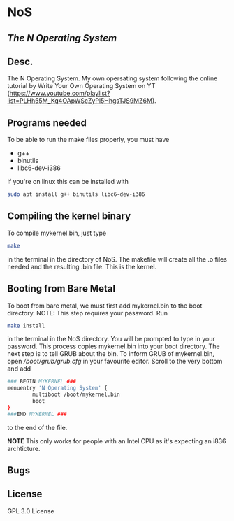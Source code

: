 # NoS
## _The N Operating System_




## Desc.

The N Operating System. My own opersating system following the online tutorial by Write Your Own Operating System on YT (https://www.youtube.com/playlist?list=PLHh55M_Kq4OApWScZyPl5HhgsTJS9MZ6M).

## Programs needed
To be able to run the make files properly, you must have
- g++
- binutils
- libc6-dev-i386

If you're on linux this can be installed with 
``` sh
sudo apt install g++ binutils libc6-dev-i386
```

## Compiling the kernel binary
To compile mykernel.bin, just type
``` sh
make
```
in the terminal in the directory of NoS. The makefile will create all the .o files needed and the resulting .bin file. This is the kernel.

## Booting from Bare Metal
To boot from bare metal, we must first add mykernel.bin to the boot directory. NOTE: This step requires your password. Run 
``` sh
make install
```
in the terminal in the NoS directory. You will be prompted to type in your password. This process copies mykernel.bin into your boot directory. The next step is to tell GRUB about the bin.
To inform GRUB of mykernel.bin, open _/boot/grub/grub.cfg_ in your favourite editor. Scroll to the very bottom and add

``` sh 
### BEGIN MYKERNEL ###
menuentry 'N Operating System' {
        multiboot /boot/mykernel.bin
        boot
}
###END MYKERNEL ###
```

to the end of the file.

**NOTE** This only works for people with an Intel CPU as it's expecting an i836 archticture.

## Bugs

## License

GPL 3.0 License

